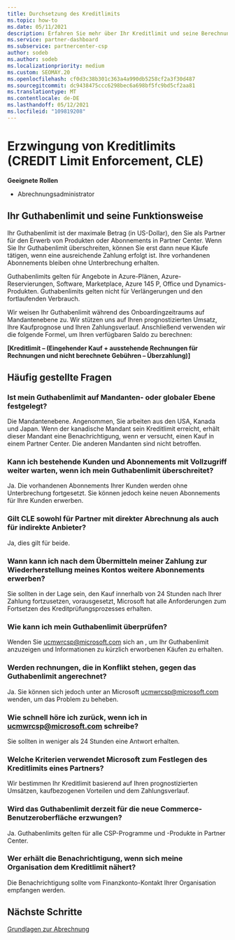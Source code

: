 ```yaml
---
title: Durchsetzung des Kreditlimits
ms.topic: how-to
ms.date: 05/11/2021
description: Erfahren Sie mehr über Ihr Kreditlimit und seine Berechnung. Enthält häufig gestellte Fragen.
ms.service: partner-dashboard
ms.subservice: partnercenter-csp
author: sodeb
ms.author: sodeb
ms.localizationpriority: medium
ms.custom: SEOMAY.20
ms.openlocfilehash: cf0d3c38b301c363a4a990db5258cf2a3f30d487
ms.sourcegitcommit: dc9438475ccc6298bec6a698bf5fc9bd5cf2aa81
ms.translationtype: MT
ms.contentlocale: de-DE
ms.lasthandoff: 05/12/2021
ms.locfileid: "109819208"
---
```

# <a name="credit-limit-enforcement-cle"></a>Erzwingung von Kreditlimits (CREDIT Limit Enforcement, CLE)

**Geeignete Rollen**

- Abrechnungsadministrator

## <a name="your-credit-limit-and-how-it-works"></a>Ihr Guthabenlimit und seine Funktionsweise

Ihr Guthabenlimit ist der maximale Betrag (in US-Dollar), den Sie als Partner für den Erwerb von Produkten oder Abonnements in Partner Center. Wenn Sie Ihr Guthabenlimit überschreiten, können Sie erst dann neue Käufe tätigen, wenn eine ausreichende Zahlung erfolgt ist. Ihre vorhandenen Abonnements bleiben ohne Unterbrechung erhalten.

Guthabenlimits gelten für Angebote in Azure-Plänen, Azure-Reservierungen, Software, Marketplace, Azure 145 P, Office und Dynamics-Produkten. Guthabenlimits gelten nicht für Verlängerungen und den fortlaufenden Verbrauch.

Wir weisen Ihr Guthabenlimit während des Onboardingzeitraums auf Mandantenebene zu. Wir stützen uns auf Ihren prognostizierten Umsatz, Ihre Kaufprognose und Ihren Zahlungsverlauf. Anschließend verwenden wir die folgende Formel, um Ihren verfügbaren Saldo zu berechnen:

**[Kreditlimit – (Eingehender Kauf + ausstehende Rechnungen für Rechnungen und nicht berechnete Gebühren – Überzahlung)]**

## <a name="frequently-asked-questions"></a>Häufig gestellte Fragen

### <a name="is-my-credit-limit-set-at-the-tenant-or-global-level"></a>Ist mein Guthabenlimit auf Mandanten- oder globaler Ebene festgelegt?

Die Mandantenebene. Angenommen, Sie arbeiten aus den USA, Kanada und Japan. Wenn der kanadische Mandant sein Kreditlimit erreicht, erhält dieser Mandant eine Benachrichtigung, wenn er versucht, einen Kauf in einem Partner Center. Die anderen Mandanten sind nicht betroffen. 

### <a name="if-i-exceed-my-credit-limit-can-i-continue-servicing-existing-customers-and-subscriptions-with-full-access"></a>Kann ich bestehende Kunden und Abonnements mit Vollzugriff weiter warten, wenn ich mein Guthabenlimit überschreitet?

Ja. Die vorhandenen Abonnements Ihrer Kunden werden ohne Unterbrechung fortgesetzt. Sie können jedoch keine neuen Abonnements für Ihre Kunden erwerben.

### <a name="does-cle-apply-to-both-direct-bill-partners-and-indirect-providers"></a>Gilt CLE sowohl für Partner mit direkter Abrechnung als auch für indirekte Anbieter?

Ja, dies gilt für beide.

### <a name="after-i-submit-my-payment-to-reinstate-my-account-when-can-i-purchase-more-subscriptions"></a>Wann kann ich nach dem Übermitteln meiner Zahlung zur Wiederherstellung meines Kontos weitere Abonnements erwerben? 

Sie sollten in der Lage sein, den Kauf innerhalb von 24 Stunden nach Ihrer Zahlung fortzusetzen, vorausgesetzt, Microsoft hat alle Anforderungen zum Fortsetzen des Kreditprüfungsprozesses erhalten.

### <a name="how-can-i-check-my-credit-limit"></a>Wie kann ich mein Guthabenlimit überprüfen?

Wenden Sie [ucmwrcsp@microsoft.com](mailto:ucmwrcsp@microsoft.com) sich an , um Ihr Guthabenlimit anzuzeigen und Informationen zu kürzlich erworbenen Käufen zu erhalten.

### <a name="do-invoices-that-are-in-dispute-count-against-the-credit-limit"></a>Werden rechnungen, die in Konflikt stehen, gegen das Guthabenlimit angerechnet?

Ja. Sie können sich jedoch unter an Microsoft [ucmwrcsp@microsoft.com](mailto:ucmwrcsp@microsoft.com) wenden, um das Problem zu beheben.

### <a name="how-soon-will-i-hear-back-if-i-write-to-ucmwrcspmicrosoftcom"></a>Wie schnell höre ich zurück, wenn ich in ucmwrcsp@microsoft.com schreibe?

Sie sollten in weniger als 24 Stunden eine Antwort erhalten. 

### <a name="what-criteria-does-microsoft-use-for-setting-a-partners-credit-limit"></a>Welche Kriterien verwendet Microsoft zum Festlegen des Kreditlimits eines Partners?

Wir bestimmen Ihr Kreditlimit basierend auf Ihren prognostizierten Umsätzen, kaufbezogenen Vorteilen und dem Zahlungsverlauf.

### <a name="is-the-credit-limit-currently-enforced-on-the-new-commerce-experience"></a>Wird das Guthabenlimit derzeit für die neue Commerce-Benutzeroberfläche erzwungen?

Ja. Guthabenlimits gelten für alle CSP-Programme und -Produkte in Partner Center.

### <a name="who-will-receive-the-notification-when-my-organization-is-nearing-its-credit-limit"></a>Wer erhält die Benachrichtigung, wenn sich meine Organisation dem Kreditlimit nähert?

Die Benachrichtigung sollte vom Finanzkonto-Kontakt Ihrer Organisation empfangen werden.

## <a name="next-steps"></a>Nächste Schritte

[Grundlagen zur Abrechnung](./billing-basics.md)
